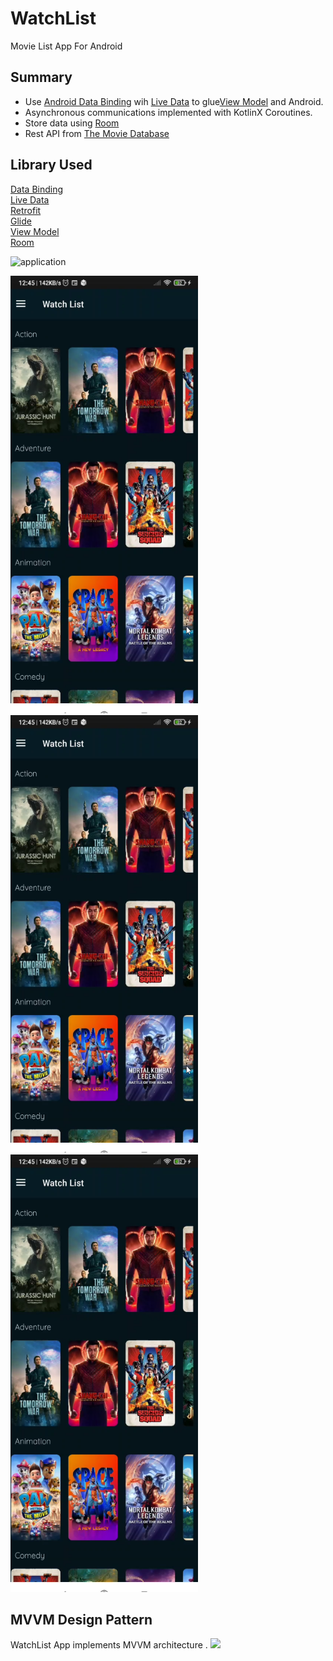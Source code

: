 
# WatchList
Movie List App For Android


## Summary
- Use [Android Data Binding](https://developer.android.com/topic/libraries/data-binding) wih [Live Data](https://developer.android.com/topic/libraries/architecture/livedata)  to glue[View Model](https://developer.android.com/topic/libraries/architecture/viewmodel)  and Android.  
- Asynchronous communications implemented with KotlinX Coroutines.  
- Store data using [Room](https://developer.android.com/training/data-storage/room)  
- Rest API from  [The Movie Database](https://developers.themoviedb.org/3) 


## Library Used

[Data Binding](https://developer.android.com/topic/libraries/data-binding)  
[Live Data](https://developer.android.com/topic/libraries/architecture/livedata)  
[Retrofit](https://square.github.io/retrofit/)  
[Glide](https://github.com/bumptech/glide)  
[View Model](https://developer.android.com/topic/libraries/architecture/viewmodel)  
[Room](https://developer.android.com/training/data-storage/room)


![application](https://media.giphy.com/media/IGa5sVO3ZuN6IZBDUU/giphy-downsized-large.gif)

<img src="https://raw.githubusercontent.com/mehmetalivargun/WatchList/master/images/1.png" width="300" height="700">
<img src="https://raw.githubusercontent.com/mehmetalivargun/WatchList/master/images/1.png" width="300" height="700">
<img src="https://raw.githubusercontent.com/mehmetalivargun/WatchList/master/images/1.png" width="300" height="700">

## MVVM Design Pattern

WatchList App implements MVVM architecture .
![](https://miro.medium.com/max/4842/1*vRrq4vpE78CeYEk_7rxAdg.png)


